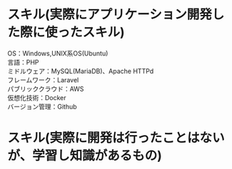 # スキル(実際にアプリケーション開発した際に使ったスキル)
OS：Windows,UNIX系OS(Ubuntu)<br>
言語：PHP<br>
ミドルウェア：MySQL(MariaDB)、Apache HTTPd <br>
フレームワーク：Laravel<br>
パブリッククラウド：AWS<br>
仮想化技術：Docker<br>
バージョン管理：Github<br>
# スキル(実際に開発は行ったことはないが、学習し知識があるもの)
